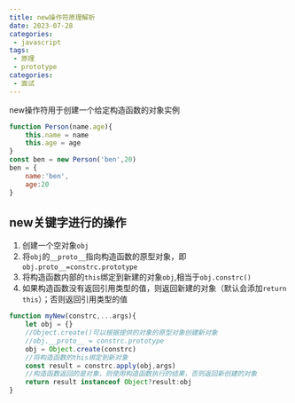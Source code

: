 ```yaml
---
title: new操作符原理解析
date: 2023-07-28
categories:
 - javascript
tags:
 - 原理
 - prototype
categories:
 - 面试
---
```




new操作符用于创建一个给定构造函数的对象实例

```js
function Person(name.age){
	this.name = name
	this.age = age
}
const ben = new Person('ben',20)
ben = {
	name:'ben',
	age:20
}
```

## new关键字进行的操作

1. 创建一个空对象`obj`
2. 将`obj`的`__proto__`指向构造函数的原型对象，即`obj.proto__=constrc.prototype`
3. 将构造函数内部的`this`绑定到新建的对象`obj`,相当于`obj.constrc()`
4. 如果构造函数没有返回引用类型的值，则返回新建的对象（默认会添加`return this`）；否则返回引用类型的值

```js
function myNew(constrc,...args){
	let obj = {}
	//Object.create()可以根据提供的对象的原型对象创建新对象
	//obj.__proto__ = constrc.prototype
	obj = Object.create(constrc)
	//将构造函数的this绑定到新对象
	const result = constrc.apply(obj,args)
	//构造函数返回的是对象，则使用构造函数执行的结果，否则返回新创建的对象
	return result instanceof Object?result:obj
}
```